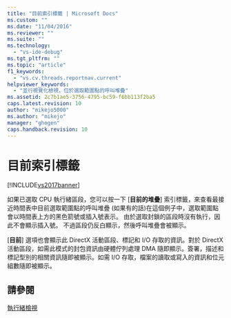 ```yaml
---
title: "目前索引標籤 | Microsoft Docs"
ms.custom: ""
ms.date: "11/04/2016"
ms.reviewer: ""
ms.suite: ""
ms.technology: 
  - "vs-ide-debug"
ms.tgt_pltfrm: ""
ms.topic: "article"
f1_keywords: 
  - "vs.cv.threads.reportnav.current"
helpviewer_keywords: 
  - "並行視覺化檢視，位於選取範圍點的呼叫堆疊"
ms.assetid: 2c7b1ae5-3756-4795-bc59-f6bb113f2ba5
caps.latest.revision: 10
author: "mikejo5000"
ms.author: "mikejo"
manager: "ghogen"
caps.handback.revision: 10
---
```

# 目前索引標籤
[!INCLUDE[vs2017banner](../code-quality/includes/vs2017banner.md)]

如果已選取 CPU 執行緒區段，您可以按一下 \[**目前的堆疊**\] 索引標籤，來查看最接近時間表中目前選取範圍點的呼叫堆疊 \(如果有的話\)在這個例子中，選取範圍點會以時間表上方的黑色箭號或插入號表示。  由於選取封鎖的區段時沒有執行，因此不會顯示插入號。  不過區段仍反白顯示，然後呼叫堆疊會被顯示。  
  
 \[**目前**\] 選項也會顯示此 DirectX 活動區段、標記和 I\/O 存取的資訊。對於 DirectX 活動區段，如需此模式的封包資訊由硬體佇列處理 DMA 隨即顯示。簽署，描述和標記型別的相關資訊隨即被顯示。如需 I\/O 存取，檔案的讀取或寫入的資訊和位元組數隨即被顯示。  
  
## 請參閱  
 [執行緒檢視](../profiling/threads-view-parallel-performance.md)